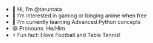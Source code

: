 - 👋 Hi, I’m @taruntata
- 👀 I’m interested in gaming or binging anime when free
- 🌱 I’m currently learning Advanced Python concepts
- 😄 Pronouns: He/Him
- ⚡ Fun fact: I love Football and Table Tennis!

<!---
taruntata/taruntata is a ✨ special ✨ repository because its `README.md` (this file) appears on your GitHub profile.
You can click the Preview link to take a look at your changes.
--->
